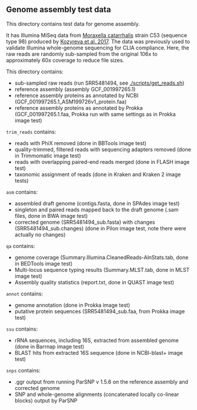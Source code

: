 ## Genome assembly test data

This directory contains test data for genome assembly.

It has Illumina MiSeq data from [Moraxella catarrhalis](https://www.ncbi.nlm.nih.gov/Taxonomy/Browser/wwwtax.cgi?mode=Info&id=480) strain C53 (sequence type 98) produced by [Kozyreva et al. 2017](https://doi.org/10.1128/JCM.00361-17). 
The data was previously used to validate Illumina whole-genome sequencing for CLIA compliance.
Here, the raw reads are randomly sub-sampled from the original 106x to approximately 60x coverage to reduce file sizes.

This directory contains:
* sub-sampled raw reads (run SRR5481494, see [./scripts/get_reads.sh](./scripts/get_reads.sh))
* reference assembly (assembly GCF_001997265.1)
* reference assembly proteins as annotated by NCBI (GCF_001997265.1_ASM199726v1_protein.faa)
* reference assembly proteins as annotated by Prokka (GCF_001997265.1.faa, Prokka run with same settings as in Prokka image test)

`trim_reads` contains:
* reads with PhiX removed (done in BBTools image test)
* quality-trimmed, filtered reads with sequencing adapters removed (done in Trimmomatic image test)
* reads with overlapping paired-end reads merged (done in FLASH image test)
* taxonomic assignment of reads (done in Kraken and Kraken 2 image tests)

`asm` contains:
* assembled draft genome (contigs.fasta, done in SPAdes image test)
* singleton and paired reads mapped back to the draft genome (.sam files, done in BWA image test)
* corrected genome (SRR5481494_sub.fasta) with changes (SRR5481494_sub.changes) (done in Pilon image test, note there were actually no changes)

`qa` contains:
* genome coverage (Summary.Illumina.CleanedReads-AlnStats.tab, done in BEDTools image test)
* Multi-locus sequence typing results (Summary.MLST.tab, done in MLST image test)
* Assembly quality statistics (report.txt, done in QUAST image test)

`annot` contains:
* genome annotation (done in Prokka image test)
* putative protein sequences (SRR5481494_sub.faa, from Prokka image test)

`ssu` contains:
* rRNA sequences, including 16S, extracted from assembled genome (done in Barrnap image test)
* BLAST hits from extracted 16S sequence (done in NCBI-blast+ image test)

`snps` contains:
* .ggr output from running ParSNP v 1.5.6 on the reference assembly and corrected genome
* SNP and whole-genome alignments (concatenated locally co-linear blocks) output by ParSNP
